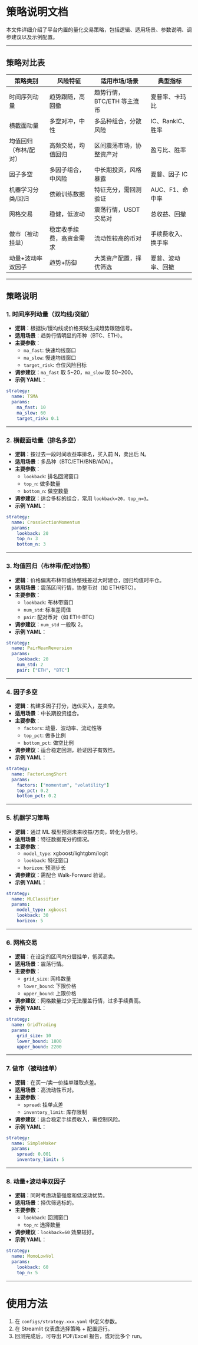 # 策略说明文档

本文件详细介绍了平台内置的量化交易策略，包括逻辑、适用场景、参数说明、调参建议以及示例配置。

---

## 策略对比表

| 策略类别 | 风险特征 | 适用市场/场景 | 典型指标 |
|----------|----------|---------------|-----------|
| 时间序列动量 | 趋势跟随，高回撤 | 趋势行情，BTC/ETH 等主流币 | 夏普率、卡玛比 |
| 横截面动量 | 多空对冲，中性 | 多品种组合，分散风险 | IC、RankIC、胜率 |
| 均值回归（布林/配对） | 高频交易，均值回归 | 区间震荡市场，协整资产对 | 盈亏比、胜率 |
| 因子多空 | 多因子组合，中风险 | 中长期投资，风格暴露 | 夏普、因子 IC |
| 机器学习分类/回归 | 依赖训练数据 | 特征充分，需回测验证 | AUC、F1、命中率 |
| 网格交易 | 稳健，低波动 | 震荡行情，USDT 交易对 | 总收益、回撤 |
| 做市（被动挂单） | 稳定收手续费，高资金需求 | 流动性较高的币对 | 手续费收入、换手率 |
| 动量+波动率双因子 | 趋势+防御 | 大类资产配置，择优筛选 | 夏普、波动率、回撤 |

---

## 策略说明

### 1. 时间序列动量（双均线/突破）

- **逻辑**：根据快/慢均线或价格突破生成趋势跟随信号。
- **适用场景**：趋势行情明显的币种（BTC、ETH）。
- **主要参数**：
  - `ma_fast`: 快速均线窗口
  - `ma_slow`: 慢速均线窗口
  - `target_risk`: 仓位风险目标
- **调参建议**：`ma_fast` 取 5~20，`ma_slow` 取 50~200。
- **示例 YAML**：
```yaml
strategy:
  name: TSMA
  params:
    ma_fast: 10
    ma_slow: 60
    target_risk: 0.1
```

---

### 2. 横截面动量（排名多空）

- **逻辑**：按过去一段时间收益率排名，买入前 N，卖出后 N。
- **适用场景**：多品种（BTC/ETH/BNB/ADA）。
- **主要参数**：
  - `lookback`: 排名回溯窗口
  - `top_n`: 做多数量
  - `bottom_n`: 做空数量
- **调参建议**：适合多标的组合，常用 `lookback=20`，`top_n=3`。
- **示例 YAML**：
```yaml
strategy:
  name: CrossSectionMomentum
  params:
    lookback: 20
    top_n: 3
    bottom_n: 3
```

---

### 3. 均值回归（布林带/配对协整）

- **逻辑**：价格偏离布林带或协整残差过大时建仓，回归均值时平仓。
- **适用场景**：震荡区间行情，协整币对（如 ETH/BTC）。
- **主要参数**：
  - `lookback`: 布林带窗口
  - `num_std`: 标准差阈值
  - `pair`: 配对币对（如 ETH-BTC）
- **调参建议**：`num_std` 一般取 2。
- **示例 YAML**：
```yaml
strategy:
  name: PairMeanReversion
  params:
    lookback: 20
    num_std: 2
    pair: ["ETH", "BTC"]
```

---

### 4. 因子多空

- **逻辑**：构建多因子打分，选优买入，差卖空。
- **适用场景**：中长期投资组合。
- **主要参数**：
  - `factors`: 动量、波动率、流动性等
  - `top_pct`: 做多比例
  - `bottom_pct`: 做空比例
- **调参建议**：适合稳定回测，验证因子有效性。
- **示例 YAML**：
```yaml
strategy:
  name: FactorLongShort
  params:
    factors: ["momentum", "volatility"]
    top_pct: 0.2
    bottom_pct: 0.2
```

---

### 5. 机器学习策略

- **逻辑**：通过 ML 模型预测未来收益/方向，转化为信号。
- **适用场景**：特征数据充分的情况。
- **主要参数**：
  - `model_type`: xgboost/lightgbm/logit
  - `lookback`: 特征窗口
  - `horizon`: 预测步长
- **调参建议**：需配合 Walk-Forward 验证。
- **示例 YAML**：
```yaml
strategy:
  name: MLClassifier
  params:
    model_type: xgboost
    lookback: 30
    horizon: 5
```

---

### 6. 网格交易

- **逻辑**：在设定的区间内分层挂单，低买高卖。
- **适用场景**：震荡行情。
- **主要参数**：
  - `grid_size`: 网格数量
  - `lower_bound`: 下限价格
  - `upper_bound`: 上限价格
- **调参建议**：网格数量过少无法覆盖行情，过多手续费高。
- **示例 YAML**：
```yaml
strategy:
  name: GridTrading
  params:
    grid_size: 10
    lower_bound: 1800
    upper_bound: 2200
```

---

### 7. 做市（被动挂单）

- **逻辑**：在买一/卖一价挂单赚取点差。
- **适用场景**：高流动性币对。
- **主要参数**：
  - `spread`: 挂单点差
  - `inventory_limit`: 库存限制
- **调参建议**：适合稳定手续费收入，需控制风险。
- **示例 YAML**：
```yaml
strategy:
  name: SimpleMaker
  params:
    spread: 0.001
    inventory_limit: 5
```

---

### 8. 动量+波动率双因子

- **逻辑**：同时考虑动量强度和低波动优势。
- **适用场景**：择优筛选标的。
- **主要参数**：
  - `lookback`: 回溯窗口
  - `top_n`: 选择数量
- **调参建议**：`lookback=60` 效果较好。
- **示例 YAML**：
```yaml
strategy:
  name: MomoLowVol
  params:
    lookback: 60
    top_n: 5
```

---

# 使用方法

1. 在 `configs/strategy.xxx.yaml` 中定义参数。  
2. 在 Streamlit 仪表盘选择策略 + 配置运行。  
3. 回测完成后，可导出 PDF/Excel 报告，或对比多个 run。  
